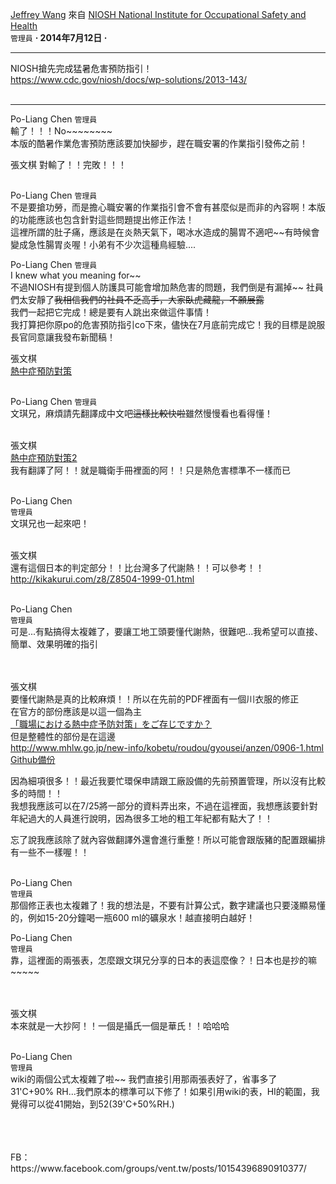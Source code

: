 [Jeffrey Wang](https://www.facebook.com/groups/10150159542050377/user/100000440486041/) 來自 
[NIOSH National Institute for Occupational Safety and Health](https://www.facebook.com/niosh/)  
`管理員` 
**· 2014年7月12日 ·**

---

NIOSH搶先完成猛暑危害預防指引！  
https://www.cdc.gov/niosh/docs/wp-solutions/2013-143/
<br />
<br />

---

Po-Liang Chen
`管理員`  
輸了！！！No~~~~~~~~  
本版的酷暑作業危害預防應該要加快腳步，趕在職安署的作業指引發佈之前！
<br />

張文棋
對輸了！！完敗！！！
<br />
<br />

Po-Liang Chen
`管理員`  
不是要搶功勞，而是擔心職安署的作業指引會不會有甚麼似是而非的內容啊！本版的功能應該也包含針對這些問題提出修正作法！  
這裡所謂的肚子痛，應該是在炎熱天氣下，喝冰水造成的腸胃不適吧~~有時候會變成急性腸胃炎喔！小弟有不少次這種鳥經驗....


Po-Liang Chen
`管理員`  
I knew what you meaning for~~  
不過NIOSH有提到個人防護具可能會增加熱危害的問題，我們倒是有漏掉~~
社員們太安靜了~~我相信我們的社員不乏高手，大家臥虎藏龍，不願展露~~  
我們一起把它完成！總是要有人跳出來做這件事情！  
我打算把你原po的危害預防指引co下來，儘快在7月底前完成它！我的目標是說服長官同意讓我發布新聞稿！


張文棋  
[熱中症預防對策](https://github.com/agegeneral/JeffreyWang/blob/984b6f14c74ec40d3e0a42264101899b032d58a3/%E7%86%B1%E4%B8%AD%E7%97%87%E9%A0%90%E9%98%B2%E5%B0%8D%E7%AD%96.jpg)
<br />
<br />

Po-Liang Chen
`管理員`  
文琪兄，麻煩請先翻譯成中文吧~~這樣比較快啦~~雖然慢慢看也看得懂！
<br />
<br />

張文棋  
[熱中症預防對策2](https://github.com/agegeneral/JeffreyWang/blob/327ad94090afe97ba8ceb4e595fe0e37769e973b/h0616-1b_0001.pdf)  
我有翻譯了阿！！就是職衛手冊裡面的阿！！只是熱危害標準不一樣而已
<br />
<br />

Po-Liang Chen  
`管理員`  
文琪兄也一起來吧！
<br />
<br />

張文棋  
還有這個日本的判定部分！！比台灣多了代謝熱！！可以參考！！  
http://kikakurui.com/z8/Z8504-1999-01.html
<br />
<br />

Po-Liang Chen  
`管理員`  
可是...有點搞得太複雜了，要讓工地工頭要懂代謝熱，很難吧...我希望可以直接、簡單、效果明確的指引  
<br />
<br />

張文棋  
要懂代謝熱是真的比較麻煩！！所以在先前的PDF裡面有一個川衣服的修正  
在官方的部份應該是以這一個為主  
[「職場における熱中症予防対策」をご存じですか？](https://github.com/agegeneral/JeffreyWang/blob/79f3e0f9475f2e31193aab91ec519736b46515cd/%E3%80%8C%E8%81%B7%E5%A0%B4%E3%81%AB%E3%81%8A%E3%81%91%E3%82%8B%E7%86%B1%E4%B8%AD%E7%97%87%E4%BA%88%E9%98%B2%E5%AF%BE%E7%AD%96%E3%80%8D%E3%82%92%E3%81%94%E5%AD%98%E3%81%98%E3%81%A7%E3%81%99%E3%81%8B%EF%BC%9F.pdf)  
但是整體性的部份是在這邊  
http://www.mhlw.go.jp/new-info/kobetu/roudou/gyousei/anzen/0906-1.html  
[Github備份](https://github.com/agegeneral/JeffreyWang/tree/main/%E8%81%B7%E5%A0%B4%E3%81%AB%E3%81%8A%E3%81%91%E3%82%8B%E7%86%B1%E4%B8%AD%E7%97%87%E4%BA%88%E9%98%B2%E5%AF%BE%E7%AD%96%E3%83%9E%E3%83%8B%E3%83%A5%E3%82%A2%E3%83%AB)
  
因為細項很多！！最近我要忙環保申請跟工廠設備的先前預置管理，所以沒有比較多的時間！！  
我想我應該可以在7/25將一部分的資料弄出來，不過在這裡面，我想應該要針對年紀過大的人員進行說明，因為很多工地的粗工年紀都有點大了！！  
  
忘了說我應該除了就內容做翻譯外還會進行重整！所以可能會跟版豬的配置跟編排有一些不一樣喔！！
<br />
<br />

Po-Liang Chen  
`管理員`  
那個修正表也太複雜了！我的想法是，不要有計算公式，數字建議也只要淺顯易懂的，例如15-20分鐘喝一瓶600 ml的礦泉水！越直接明白越好！
<br />

Po-Liang Chen  
`管理員`  
靠，這裡面的兩張表，怎麼跟文琪兄分享的日本的表這麼像？！日本也是抄的嘛~~~~~  
<br />
<br />

張文棋  
本來就是一大抄阿！！一個是攝氏一個是華氏！！哈哈哈
<br />
<br />

Po-Liang Chen  
`管理員`  
wiki的兩個公式太複雜了啦~~ 我們直接引用那兩張表好了，省事多了  
31'C+90% RH...我們原本的標準可以下修了！如果引用wiki的表，HI的範圍，我覺得可以從41開始，到52(39'C+50%RH.)

<br />
<br />
<br />
FB：https://www.facebook.com/groups/vent.tw/posts/10154396890910377/
